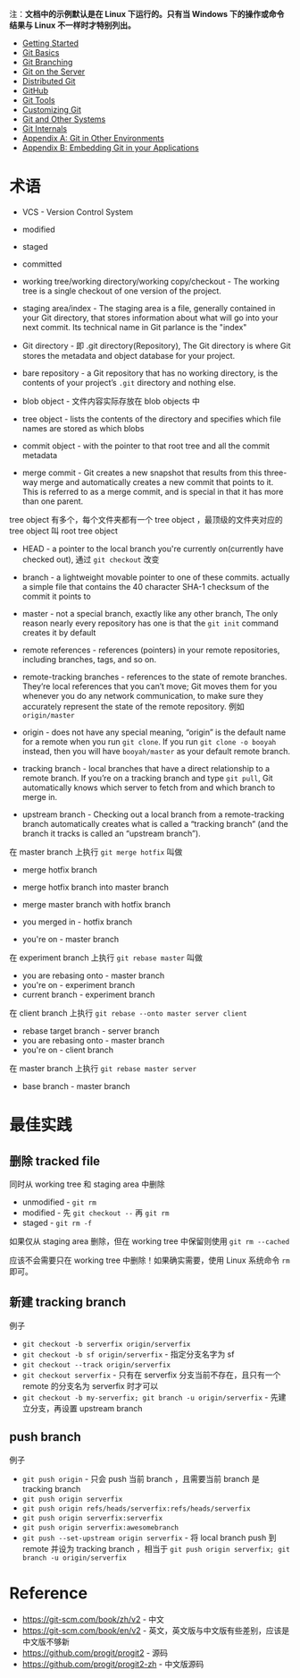 注：**文档中的示例默认是在 Linux 下运行的。只有当 Windows 下的操作或命令结果与 Linux 不一样时才特别列出。**


- [Getting Started](getting-started.md)
- [Git Basics](git-basics.md)
- [Git Branching](git-branching.md)
- [Git on the Server](git-server.md)
- [Distributed Git](distributed-git.md)
- [GitHub](github.md)
- [Git Tools](git-tools.md)
- [Customizing Git](customizing-git.md)
- [Git and Other Systems](git-and-other-scms.md)
- [Git Internals](git-internals.md)
- [Appendix A: Git in Other Environments](git-in-other-environments.md)
- [Appendix B: Embedding Git in your Applications](embedding-git.md)


# 术语
- VCS - Version Control System


- modified
- staged
- committed


- working tree/working directory/working copy/checkout - The working tree is a single checkout of one version of the project.
- staging area/index - The staging area is a file, generally contained in your Git directory, that stores information about what will go into your next commit.
    Its technical name in Git parlance is the "index"
- Git directory - 即 .git directory(Repository), The Git directory is where Git stores the metadata and object database for your project.
- bare repository - a Git repository that has no working directory, is the contents of your project’s `.git` directory and nothing else.


- blob object - 文件内容实际存放在 blob objects 中
- tree object - lists the contents of the directory and specifies which file names are stored as which blobs
- commit object - with the pointer to that root tree and all the commit metadata
- merge commit - Git creates a new snapshot that results from this three-way merge and automatically creates a new commit that points to it. This is referred to as a merge commit, and is special in that it has more than one parent.

tree object 有多个，每个文件夹都有一个 tree object ，最顶级的文件夹对应的 tree object 叫 root tree object


- HEAD - a pointer to the local branch you're currently on(currently have checked out), 通过 `git checkout` 改变
- branch - a lightweight movable pointer to one of these commits. actually a simple file that contains the 40 character SHA-1 checksum of the commit it points to
- master - not a special branch, exactly like any other branch, The only reason nearly every repository has one is that the `git init` command creates it by default


- remote references - references (pointers) in your remote repositories, including branches, tags, and so on.
- remote-tracking branches - references to the state of remote branches. They’re local references that you can’t move; Git moves them for you whenever you do any network communication, to make sure they accurately represent the state of the remote repository. 例如 `origin/master`
- origin - does not have any special meaning, “origin” is the default name for a remote when you run `git clone`. If you run `git clone -o booyah` instead, then you will have `booyah/master` as your default remote branch.
- tracking branch - local branches that have a direct relationship to a remote branch. If you’re on a tracking branch and type `git pull`, Git automatically knows which server to fetch from and which branch to merge in.
- upstream branch - Checking out a local branch from a remote-tracking branch automatically creates what is called a “tracking branch” (and the branch it tracks is called an “upstream branch”).


在 master branch 上执行 `git merge hotfix` 叫做

- merge hotfix branch
- merge hotfix branch into master branch
- merge master branch with hotfix branch

- you merged in - hotfix branch
- you're on - master branch


在 experiment branch 上执行 `git rebase master` 叫做

- you are rebasing onto - master branch
- you're on - experiment branch
- current branch - experiment branch


在 client branch 上执行 `git rebase --onto master server client`

- rebase target branch - server branch
- you are rebasing onto - master branch
- you're on - client branch


在 master branch 上执行 `git rebase master server`

- base branch - master branch


# 最佳实践
## 删除 tracked file
同时从 working tree 和 staging area 中删除

- unmodified - `git rm`
- modified - 先 `git checkout --` 再 `git rm`
- staged - `git rm -f`

如果仅从 staging area 删除，但在 working tree 中保留则使用 `git rm --cached`

应该不会需要只在 working tree 中删除！如果确实需要，使用 Linux 系统命令 `rm` 即可。


## 新建 tracking branch
例子

- `git checkout -b serverfix origin/serverfix`
- `git checkout -b sf origin/serverfix` - 指定分支名字为 sf
- `git checkout --track origin/serverfix`
- `git checkout serverfix` - 只有在 serverfix 分支当前不存在，且只有一个 remote 的分支名为 serverfix 时才可以
- `git checkout -b my-serverfix; git branch -u origin/serverfix` - 先建立分支，再设置 upstream branch


## push branch
例子

- `git push origin` - 只会 push 当前 branch ，且需要当前 branch 是 tracking branch
- `git push origin serverfix`
- `git push origin refs/heads/serverfix:refs/heads/serverfix`
- `git push origin serverfix:serverfix`
- `git push origin serverfix:awesomebranch`
- `git push --set-upstream origin serverfix` - 将 local branch push 到 remote 并设为 tracking branch ，相当于 `git push origin serverfix; git branch -u origin/serverfix`


# Reference
- https://git-scm.com/book/zh/v2 - 中文
- https://git-scm.com/book/en/v2 - 英文，英文版与中文版有些差别，应该是中文版不够新
- https://github.com/progit/progit2 - 源码
- https://github.com/progit/progit2-zh - 中文版源码
